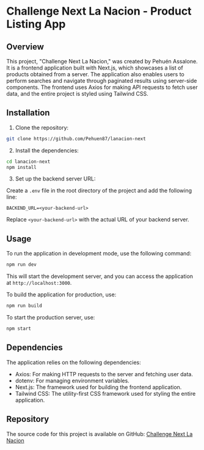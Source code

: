 # Challenge Next La Nacion - Product Listing App

## Overview

This project, "Challenge Next La Nacion," was created by Pehuén Assalone. It is a frontend application built with Next.js, which showcases a list of products obtained from a server. The application also enables users to perform searches and navigate through paginated results using server-side components. The frontend uses Axios for making API requests to fetch user data, and the entire project is styled using Tailwind CSS.

## Installation

1. Clone the repository:

```bash
git clone https://github.com/Pehuen87/lanacion-next
```

2. Install the dependencies:

```bash
cd lanacion-next
npm install
```

3. Set up the backend server URL:

Create a `.env` file in the root directory of the project and add the following line:

```plaintext
BACKEND_URL=<your-backend-url>
```

Replace `<your-backend-url>` with the actual URL of your backend server.

## Usage

To run the application in development mode, use the following command:

```bash
npm run dev
```

This will start the development server, and you can access the application at `http://localhost:3000`.

To build the application for production, use:

```bash
npm run build
```

To start the production server, use:

```bash
npm start
```

## Dependencies

The application relies on the following dependencies:

- Axios: For making HTTP requests to the server and fetching user data.
- dotenv: For managing environment variables.
- Next.js: The framework used for building the frontend application.
- Tailwind CSS: The utility-first CSS framework used for styling the entire application.

## Repository

The source code for this project is available on GitHub: [Challenge Next La Nacion](https://github.com/Pehuen87/lanacion-next)
